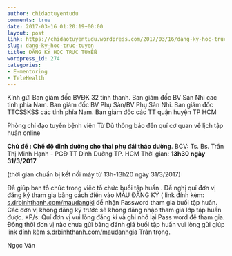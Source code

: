 ```yaml
---
author: chidaotuyentudu
comments: true
date: 2017-03-16 01:20:19+00:00
layout: post
link: https://chidaotuyentudu.wordpress.com/2017/03/16/dang-ky-hoc-truc-tuyen/
slug: dang-ky-hoc-truc-tuyen
title: ĐĂNG KÝ HỌC TRỰC TUYẾN
wordpress_id: 274
categories:
- E-mentoring
- TeleHealth
---
```


Kính gửi
Ban giám đốc BVĐK 32 tinh thanh.
Ban giám đốc BV Sản Nhi cac tỉnh phía Nam.
Ban giám đốc BV Phụ Sản/BV Phụ Sản Nhi.
Ban giám đốc TTCSSKSS các tỉnh phía Nam.
Ban giám đốc các TT quận huyện TP HCM

Phòng chỉ đạo tuyến bệnh viện Từ Dũ thông báo đến quí cơ quan về lịch tập huấn online

**Chủ đề : Chế độ dinh dưỡng cho thai phụ đái tháo dường**.
BCV: Ts. Bs. Trần Thị Minh Hạnh - PGĐ TT Dinh Dưỡng TP. HCM
Thời gian: **13h30 ngày 31/3/2017**

(thời gian chuẩn bị kết nối máy từ 13h-13h20 ngày 31/3/2017)

Để giúp ban tổ chức trong việc tổ chức buổi tập huấn . Đề nghị quí đơn vị
đăng ký tham gia bằng cách điền vào MẪU ĐĂNG KÝ ( link đính kèm: [s.drbinhthanh.com/maudangki](http://s.drbinhthanh.com/maudangki) để nhận Password tham gia buổi tập huấn.
Các đơn vị không đăng ký trước sẽ không đăng nhập tham gia lớp tập huấn được.
*P/s: Quí đơn vị vui lòng đăng kí và ghi nhớ lại Pass word để tham gia.
Đồng thời đơn vị nào chưa gửi bảng đánh giá buổi tập huấn vui lòng gửi giúp link đính kèm [s.drbinhthanh.com/maudanhgia](http://s.drbinhthanh.com/maudanhgia)
Trân trọng.

Ngọc Vân
